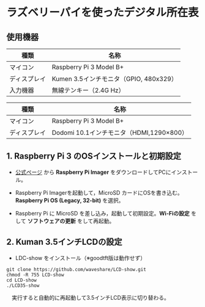 # ラズベリーパイを使ったデジタル所在表



## 使用機器

| 種類 | 名称 |
| --- | --- |
| マイコン | Raspberry Pi 3 Model B+ |
| ディスプレイ | Kumen 3.5インチモニタ（GPIO, 480x329）|
| 入力機器 | 無線テンキー（2.4G Hz）|

| 種類 | 名称 |
| --- | --- |
| マイコン | Raspberry Pi 3 Model B+ |
| ディスプレイ | Dodomi 10.1インチモニタ（HDMI,1290×800）|


## 1. Raspberry Pi 3 のOSインストールと初期設定

- [公式ページ](https://www.raspberrypi.com/software/) から **Raspberry Pi Imager** をダウンロードしてPCにインストール。

- Raspberry Pi Imagerを起動して，MicroSD カードにOSを書き込む。**Raspberry Pi OS (Legacy, 32-bit)** を選択。

- Raspberry Pi に MicroSD を差し込み，起動して初期設定。**Wi-Fiの設定** をして **ソフトウェアの更新** をして再起動。

## 2. Kuman 3.5インチLCDの設定

- LDC-show をインストール（※goodtft版は動作せず）

```
git clone https://github.com/waveshare/LCD-show.git
chmod -R 755 LCD-show
cd LCD-show
./LCD35-show
```

　実行すると自動的に再起動して3.5インチLCD表示に切り替わる。